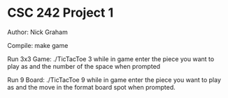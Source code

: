 # CSC 242 Project 1 #
Author: Nick Graham

Compile:
make game

Run 3x3 Game:
./TicTacToe 3
    while in game enter the piece you want to play as and the number of the
    space when prompted

Run 9 Board:
./TicTacToe 9
    while in game enter the piece you want to play as and the move in the format
    board spot when prompted.
